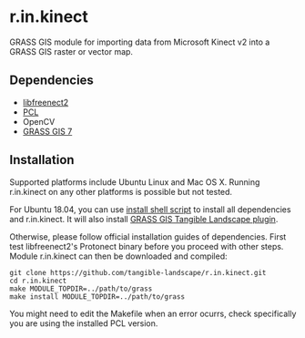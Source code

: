 # r.in.kinect
GRASS GIS module for importing data from Microsoft Kinect v2 into a GRASS GIS raster or vector map.

## Dependencies
 * [libfreenect2](https://github.com/OpenKinect/libfreenect2)
 * [PCL](http://pointclouds.org)
 * OpenCV
 * [GRASS GIS 7](https://grass.osgeo.org)

## Installation
Supported platforms include Ubuntu Linux and Mac OS X. Running r.in.kinect on any other platforms is possible but not tested.

For Ubuntu 18.04, you can use [install shell script](https://raw.githubusercontent.com/tangible-landscape/tangible-landscape-install/master/install_Ubuntu-18.04.sh)
 to install all dependencies and r.in.kinect. It will also install [GRASS GIS Tangible Landscape plugin](https://github.com/tangible-landscape/grass-tangible-landscape).

Otherwise, please follow official installation guides of dependencies. First test libfreenect2's Protonect binary before you proceed with other steps. Module r.in.kinect can then be downloaded and compiled:

    git clone https://github.com/tangible-landscape/r.in.kinect.git
    cd r.in.kinect
    make MODULE_TOPDIR=../path/to/grass
    make install MODULE_TOPDIR=../path/to/grass

You might need to edit the Makefile when an error ocurrs, check specifically you are using the installed PCL version.

